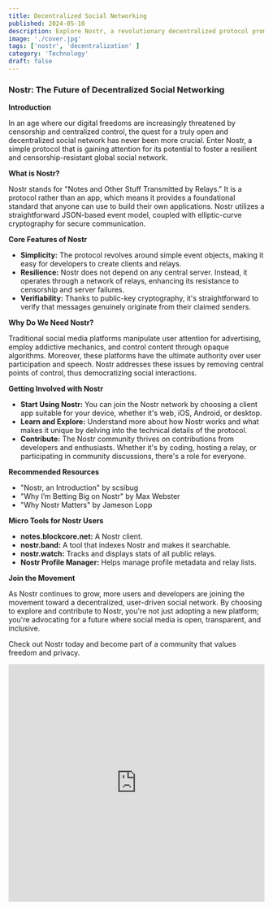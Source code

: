 ```yaml
---
title: Decentralized Social Networking
published: 2024-05-10
description: Explore Nostr, a revolutionary decentralized protocol promising a censorship-resistant and truly global social network.
image: './cover.jpg'
tags: ['nostr', 'decentralization' ]
category: 'Technology'
draft: false
---
```


### Nostr: The Future of Decentralized Social Networking

**Introduction**

In an age where our digital freedoms are increasingly threatened by censorship and centralized control, the quest for a truly open and decentralized social network has never been more crucial. Enter Nostr, a simple protocol that is gaining attention for its potential to foster a resilient and censorship-resistant global social network.

**What is Nostr?**

Nostr stands for "Notes and Other Stuff Transmitted by Relays." It is a protocol rather than an app, which means it provides a foundational standard that anyone can use to build their own applications. Nostr utilizes a straightforward JSON-based event model, coupled with elliptic-curve cryptography for secure communication.

**Core Features of Nostr**

- **Simplicity:** The protocol revolves around simple event objects, making it easy for developers to create clients and relays.
- **Resilience:** Nostr does not depend on any central server. Instead, it operates through a network of relays, enhancing its resistance to censorship and server failures.
- **Verifiability:** Thanks to public-key cryptography, it's straightforward to verify that messages genuinely originate from their claimed senders.

**Why Do We Need Nostr?**

Traditional social media platforms manipulate user attention for advertising, employ addictive mechanics, and control content through opaque algorithms. Moreover, these platforms have the ultimate authority over user participation and speech. Nostr addresses these issues by removing central points of control, thus democratizing social interactions.

**Getting Involved with Nostr**

- **Start Using Nostr:** You can join the Nostr network by choosing a client app suitable for your device, whether it's web, iOS, Android, or desktop.
- **Learn and Explore:** Understand more about how Nostr works and what makes it unique by delving into the technical details of the protocol.
- **Contribute:** The Nostr community thrives on contributions from developers and enthusiasts. Whether it's by coding, hosting a relay, or participating in community discussions, there's a role for everyone.

**Recommended Resources**

- "Nostr, an Introduction" by scsibug
- "Why I’m Betting Big on Nostr" by Max Webster
- "Why Nostr Matters" by Jameson Lopp

**Micro Tools for Nostr Users**

- **notes.blockcore.net:** A Nostr client.
- **nostr.band:** A tool that indexes Nostr and makes it searchable.
- **nostr.watch:** Tracks and displays stats of all public relays.
- **Nostr Profile Manager:** Helps manage profile metadata and relay lists.

**Join the Movement**

As Nostr continues to grow, more users and developers are joining the movement toward a decentralized, user-driven social network. By choosing to explore and contribute to Nostr, you're not just adopting a new platform; you're advocating for a future where social media is open, transparent, and inclusive.

Check out Nostr today and become part of a community that values freedom and privacy.

 <iframe width="100%" height="468" src="https://www.youtube.com/embed/5W-jtbbh3eA?si=N1WTorLKL0uwLsU_" title="Decentralized Social Networking" frameborder="0" allow="accelerometer; autoplay; clipboard-write; encrypted-media; gyroscope; picture-in-picture; web-share" allowfullscreen></iframe>